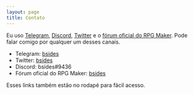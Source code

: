```yaml
---
layout: page
title: Contato
---
```


Eu uso [Telegram][telegram], [Discord][discord], [Twitter][twitter] e o [fórum oficial do RPG Maker][forum]. Pode falar comigo por qualquer um desses canais.

* Telegram: [bsides][me-telegram]
* Twitter: [bsides][me-twitter]
* Discord: bsides#9436
* Fórum oficial do RPG Maker: [bsides][me-forum]

[telegram]:    https://telegram.org
[discord]:     https://discordapp.com
[twitter]:     https://twitter.com
[forum]:       http://forums.rpgmakerweb.com
[me-telegram]: https://telegram.me/bsides
[me-twitter]:  https://twitter.com/bsides
[me-forum]:    http://forums.rpgmakerweb.com/index.php?/profile/11272-bsides

Esses links também estão no rodapé para fácil acesso.
